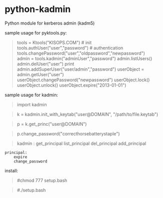 python-kadmin
=============

Python module for kerberos admin (kadm5)


sample usage for pyktools.py:

>  	tools = Ktools("KISOPS.COM") # init
>   tools.authUser("user","password") # authentication
>	tools.changePassword("user","oldpassword","newpassword")	
>	admin = tools.kadmin("adminUser","password")
>	admin.listUsers() 
>	admin.delUser("user")
>	print admin.addSuperUser("user/admin","password")
>	userObject = admin.getUser("user")	
>	userObject.changePassword("newpassword")
>	userObject.lock()
>	userObject.unlock()
>	userObject.expire("2013-01-01")


sample usage for kadmin:

>  import kadmin

>  k = kadmin.init_with_keytab("user@DOMAIN", "/path/to/file.keytab")

>  p = k.get_princ("user@DOMAIN")

>  p.change_password("correcthorsebatterystaple")

>  kadmin : 
		get_principal
		list_principal
		del_principal
		add_principal
		
	principal:
		expire
		change_password

install:

>  #chmod 777 setup.bash

>  #./setup.bash


